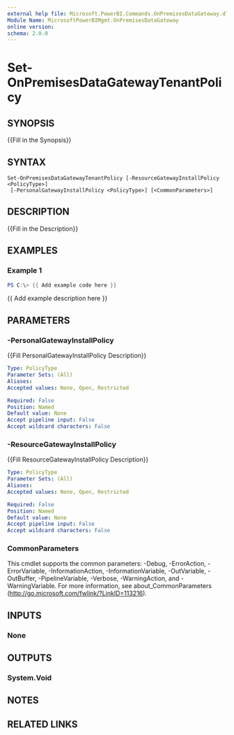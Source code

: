 ```yaml
---
external help file: Microsoft.PowerBI.Commands.OnPremisesDataGateway.dll-Help.xml
Module Name: MicrosoftPowerBIMgmt.OnPremisesDataGateway
online version:
schema: 2.0.0
---
```


# Set-OnPremisesDataGatewayTenantPolicy

## SYNOPSIS
{{Fill in the Synopsis}}

## SYNTAX

```
Set-OnPremisesDataGatewayTenantPolicy [-ResourceGatewayInstallPolicy <PolicyType>]
 [-PersonalGatewayInstallPolicy <PolicyType>] [<CommonParameters>]
```

## DESCRIPTION
{{Fill in the Description}}

## EXAMPLES

### Example 1
```powershell
PS C:\> {{ Add example code here }}
```

{{ Add example description here }}

## PARAMETERS

### -PersonalGatewayInstallPolicy
{{Fill PersonalGatewayInstallPolicy Description}}

```yaml
Type: PolicyType
Parameter Sets: (All)
Aliases:
Accepted values: None, Open, Restricted

Required: False
Position: Named
Default value: None
Accept pipeline input: False
Accept wildcard characters: False
```

### -ResourceGatewayInstallPolicy
{{Fill ResourceGatewayInstallPolicy Description}}

```yaml
Type: PolicyType
Parameter Sets: (All)
Aliases:
Accepted values: None, Open, Restricted

Required: False
Position: Named
Default value: None
Accept pipeline input: False
Accept wildcard characters: False
```

### CommonParameters
This cmdlet supports the common parameters: -Debug, -ErrorAction, -ErrorVariable, -InformationAction, -InformationVariable, -OutVariable, -OutBuffer, -PipelineVariable, -Verbose, -WarningAction, and -WarningVariable. For more information, see about_CommonParameters (http://go.microsoft.com/fwlink/?LinkID=113216).

## INPUTS

### None

## OUTPUTS

### System.Void

## NOTES

## RELATED LINKS
